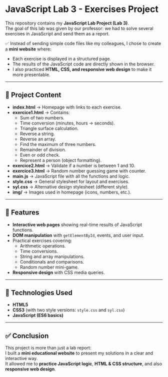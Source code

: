 # JavaScript Lab 3 - Exercises Project

This repository contains my **JavaScript Lab Project (Lab 3)**.  
The goal of this lab was given by our professor: we had to solve several exercises in JavaScript and send them as a report.  

✅ Instead of sending simple code files like my colleagues, I chose to create a **mini website** where:  
- Each exercise is displayed in a structured page.  
- The results of the JavaScript code are directly shown in the browser.  
- I also practiced **HTML, CSS, and responsive web design** to make it more presentable.  

---

## 📂 Project Content
- **index.html** → Homepage with links to each exercise.  
- **exercice1.html** → Contains:
  - Sum of two numbers.  
  - Time conversion (minutes, hours → seconds).  
  - Triangle surface calculation.  
  - Reverse a string.  
  - Reverse an array.  
  - Find the maximum of three numbers.  
  - Remainder of division.  
  - Even or odd check.  
  - Represent a person (object formatting).  
- **exercice2.html** → Validate if a number is between 1 and 10.  
- **exercice3.html** → Random number guessing game with counter.  
- **main.js** → JavaScript file with all the functions and logic.  
- **style.css** → General stylesheet for layout and exercises.  
- **syl.css** → Alternative design stylesheet (different style).  
- **img/** → Images used in homepage (icons, numbers, etc.).  

---

## 🎯 Features
- **Interactive web pages** showing real-time results of JavaScript functions.  
- **DOM manipulation** with `getElementById`, events, and user input.  
- Practical exercises covering:
  - Arithmetic operations.  
  - Time conversions.  
  - String and array manipulations.  
  - Conditionals and comparisons.  
  - Random number mini-game.  
- **Responsive design** with CSS media queries.  

---

## 🚀 Technologies Used
- **HTML5**  
- **CSS3** (with two style versions: `style.css` and `syl.css`)  
- **JavaScript (ES6 basics)**  

---

## ✅ Conclusion
This project is more than just a lab report:  
I built a **mini educational website** to present my solutions in a clear and interactive way.  
It allowed me to **practice JavaScript logic**, **HTML & CSS structure**, and also **responsive web design**.  
